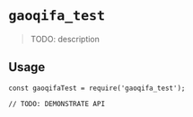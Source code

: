 # `gaoqifa_test`

> TODO: description

## Usage

```
const gaoqifaTest = require('gaoqifa_test');

// TODO: DEMONSTRATE API
```
